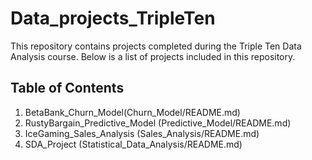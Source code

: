 # Data_projects_TripleTen

This repository contains projects completed during the Triple Ten Data Analysis course. Below is a list of projects included in this repository.

## Table of Contents
1. BetaBank_Churn_Model(Churn_Model/README.md)
2. RustyBargain_Predictive_Model (Predictive_Model/README.md)
3. IceGaming_Sales_Analysis (Sales_Analysis/README.md)
4. SDA_Project (Statistical_Data_Analysis/README.md)
